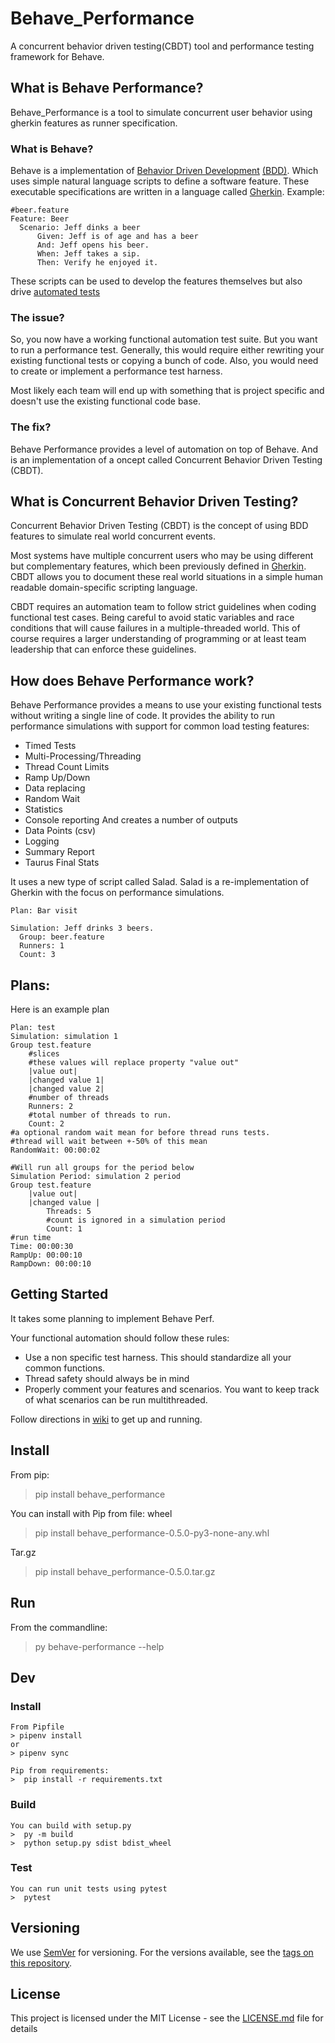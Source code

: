 # Behave_Performance

A concurrent behavior driven testing(CBDT) tool and performance testing framework for Behave.

## What is Behave Performance?
Behave_Performance is a tool to simulate concurrent user behavior using gherkin features as runner specification.

### What is Behave?
Behave is a implementation of [Behavior Driven Development](https://en.wikipedia.org/wiki/Behavior-driven_development) [(BDD)](https://cucumber.io/docs/bdd/).
Which uses simple natural language scripts to define a software feature.
These executable specifications are written in a language called [Gherkin](https://cucumber.io/docs/gherkin/).
Example:
```
#beer.feature
Feature: Beer
  Scenario: Jeff dinks a beer
	  Given: Jeff is of age and has a beer
	  And: Jeff opens his beer.
	  When: Jeff takes a sip.
	  Then: Verify he enjoyed it.
```

These scripts can be used to develop the features themselves but also drive [automated tests](https://cucumber.io/docs/guides/10-minute-tutorial)

### The issue?
So, you now have a working functional automation test suite.
But you want to run a performance test. Generally, this would require either rewriting your existing functional tests or copying a bunch of code.
Also, you would need to create or implement a performance test harness.

Most likely each team will end up with something that is project specific and doesn't use the existing functional code base.

### The fix?
Behave Performance provides a level of automation on top of Behave.
And is an implementation of a oncept called Concurrent Behavior Driven Testing (CBDT).

## What is Concurrent Behavior Driven Testing?
Concurrent Behavior Driven Testing (CBDT) is the concept of using BDD features to simulate real world concurrent events. 

Most systems have multiple concurrent users who may be using different but complementary features, which been previously defined in [Gherkin](https://cucumber.io/docs/gherkin/).
CBDT allows you to document these real world situations in a simple human readable domain-specific scripting language.

CBDT requires an automation team to follow strict guidelines when coding functional test cases.
Being careful to avoid static variables and race conditions that will cause failures in a multiple-threaded world.
This of course requires a larger understanding of programming or at least team leadership that can enforce these guidelines.

## How does Behave Performance work?
Behave Performance provides a means to use your existing functional tests without writing a single line of code.
It provides the ability to run performance simulations with support for common load testing features:
* Timed Tests
* Multi-Processing/Threading
* Thread Count Limits
* Ramp Up/Down
* Data replacing
* Random Wait
* Statistics
* Console reporting
And creates a number of outputs
* Data Points (csv)
* Logging
* Summary Report
* Taurus Final Stats

It uses a new type of script called Salad.
Salad is a re-implementation of Gherkin with the focus on performance simulations.

```
Plan: Bar visit

Simulation: Jeff drinks 3 beers.
  Group: beer.feature
  Runners: 1
  Count: 3
```
## Plans:
Here is an example plan
```
Plan: test
Simulation: simulation 1
Group test.feature
	#slices
	#these values will replace property "value out"
	|value out|
	|changed value 1|
	|changed value 2|
	#number of threads
	Runners: 2
	#total number of threads to run.
	Count: 2
#a optional random wait mean for before thread runs tests.
#thread will wait between +-50% of this mean
RandomWait: 00:00:02

#Will run all groups for the period below
Simulation Period: simulation 2 period
Group test.feature
	|value out|
	|changed value |
		Threads: 5
		#count is ignored in a simulation period
		Count: 1
#run time
Time: 00:00:30
RampUp: 00:00:10
RampDown: 00:00:10
```

## Getting Started
It takes some planning to implement Behave Perf.

Your functional automation should follow these rules:
* Use a non specific test harness. This should standardize all your common functions.
* Thread safety should always be in mind
* Properly comment your features and scenarios. You want to keep track of what scenarios can be run multithreaded.

Follow directions in [wiki](https://github.com/mpinardi/behave-performance/wiki) to get up and running.

## Install
  From pip:
  > pip install behave_performance

  You can install with Pip from file:
  wheel
  >  pip install behave_performance-0.5.0-py3-none-any.whl

  Tar.gz
  >  pip install behave_performance-0.5.0.tar.gz

## Run
  From the commandline:
  > py behave-performance --help

## Dev 
  ### Install
    From Pipfile
    > pipenv install
    or
    > pipenv sync

    Pip from requirements:
    >  pip install -r requirements.txt
  
  ### Build
    You can build with setup.py
    >  py -m build
    >  python setup.py sdist bdist_wheel

  ### Test
    You can run unit tests using pytest
    >  pytest

## Versioning
We use [SemVer](http://semver.org/) for versioning. For the versions available, see the [tags on this repository](https://github.com/your/project/tags). 

## License
This project is licensed under the MIT License - see the [LICENSE.md](LICENSE.md) file for details